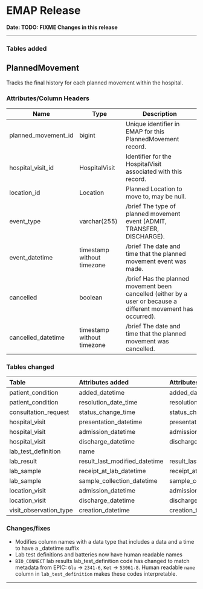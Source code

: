 # EMAP Release

**Date: __TODO: FIXME__ Changes in this release**

---


### Tables added

## PlannedMovement

Tracks the final history for each planned movement within the hospital.

### **Attributes/Column Headers**

| Name | Type | Description |
|---| --- |---|
| planned_movement_id | bigint | Unique identifier in EMAP for this PlannedMovement record. |
| hospital_visit_id | HospitalVisit | Identifier for the HospitalVisit associated with this record. |
| location_id | Location | Planned Location  to move to, may be null. |
| event_type | varchar(255) | /brief The type of planned movement event (ADMIT, TRANSFER, DISCHARGE). |
| event_datetime | timestamp without timezone | /brief The date and time that the planned movement event was made. |
| cancelled | boolean | /brief Has the planned movement been cancelled (either by a user or because a different movement has occurred). |
| cancelled_datetime | timestamp without timezone | /brief The date and time that the planned movement was cancelled. |

### Tables changed

Table           | Attributes added | Attributes removed | Renamed
:-- |:-- |:-- | --
patient_condition     | added_datetime | added_date_time | ✓
patient_condition     | resolution_date_time |resolution_datetime | ✓
consultation_request  | status_change_time |status_change_datetime | ✓
hospital_visit        | presentation_datetime | presentation_time | ✓
hospital_visit        | admission_datetime | admission_time | ✓
hospital_visit        | discharge_datetime | discharge_time | ✓
lab_test_definition   | name | | 
lab_result            | result_last_modified_datetime | result_last_modified_time | ✓
lab_sample            | receipt_at_lab_datetime | receipt_at_lab | ✓
lab_sample            | sample_collection_datetime | sample_collection_time | ✓
location_visit        | admission_datetime | admission_time | ✓
location_visit        | discharge_datetime | discharge_time | ✓
visit_observation_type | creation_datetime | creation_time | ✓


### Changes/fixes

- Modifies column names with a data type that includes a data and a time to have a _datetime suffix
- Lab test definitions and batteries now have human readable names
- `BIO_CONNECT` lab results lab_test_definition code has changed to match metadata from EPIC: `Glu` -> `2341-6`, `Ket` -> `53061-8`. Human readable `name` column in `lab_test_definition` makes these codes interpretable. 

---
<!--
## Data sources



### Repository Versions

| Repository            | Version |
| :-                    | :-:     |
|Hl7-processor          | 2.5     |
|Emap_interchange       | 2.5     |
|Emap-Core              | 2.5     |
|Inform-DB              | 2.5     |
|Hoover                 | 2.5     |
>
